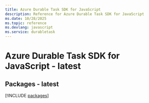 ```yaml
---
title: Azure Durable Task SDK for JavaScript
description: Reference for Azure Durable Task SDK for JavaScript
ms.date: 10/28/2025
ms.topic: reference
ms.devlang: javascript
ms.service: durabletask
---
```

# Azure Durable Task SDK for JavaScript - latest
## Packages - latest
[!INCLUDE [packages](durable-task-index.md)]